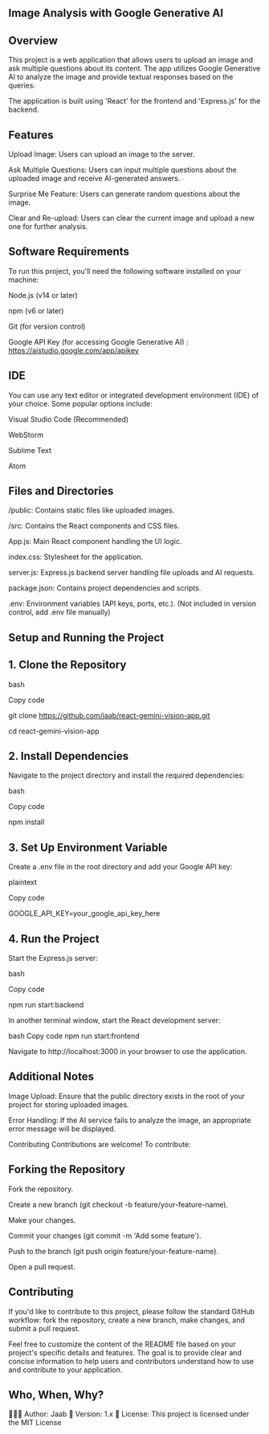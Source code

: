 ## Image Analysis with Google Generative AI

## Overview
This project is a web application that allows users to upload an image and ask multiple questions about its content. The app utilizes Google Generative AI to analyze the image and provide textual responses based on the queries.

The application is built using 'React' for the frontend and 'Express.js' for the backend.

## Features
Upload Image: Users can upload an image to the server.

Ask Multiple Questions: Users can input multiple questions about the uploaded image and receive AI-generated answers.

Surprise Me Feature: Users can generate random questions about the image.

Clear and Re-upload: Users can clear the current image and upload a new one for further analysis.

## Software Requirements
To run this project, you'll need the following software installed on your machine:

Node.js (v14 or later)

npm (v6 or later)

Git (for version control)

Google API Key (for accessing Google Generative AI) : https://aistudio.google.com/app/apikey

## IDE
You can use any text editor or integrated development environment (IDE) of your choice. Some popular options include:

Visual Studio Code (Recommended)

WebStorm

Sublime Text

Atom

## Files and Directories
/public: Contains static files like uploaded images.

/src: Contains the React components and CSS files.

App.js: Main React component handling the UI logic.

index.css: Stylesheet for the application.

server.js: Express.js backend server handling file uploads and AI requests.

package.json: Contains project dependencies and scripts.

.env: Environment variables (API keys, ports, etc.). (Not included in version control, add .env file manually)

## Setup and Running the Project
## 1. Clone the Repository

bash

Copy code

git clone https://github.com/jaab/react-gemini-vision-app.git

cd react-gemini-vision-app

## 2. Install Dependencies

Navigate to the project directory and install the required dependencies:

bash

Copy code

npm install

## 3. Set Up Environment Variable

Create a .env file in the root directory and add your Google API key:

plaintext

Copy code

GOOGLE_API_KEY=your_google_api_key_here

## 4. Run the Project

Start the Express.js server:

bash

Copy code

npm run start:backend

In another terminal window, start the React development server:

bash
Copy code
npm run start:frontend

Navigate to http://localhost:3000 
in your browser to use the application.

## Additional Notes
Image Upload: Ensure that the public directory exists in the root of your project for storing uploaded images.

Error Handling: If the AI service fails to analyze the image, an appropriate error message will be displayed.

Contributing
Contributions are welcome! To contribute:

## Forking the Repository

Fork the repository.

Create a new branch (git checkout -b feature/your-feature-name).

Make your changes.

Commit your changes (git commit -m 'Add some feature').

Push to the branch (git push origin feature/your-feature-name).

Open a pull request.

## Contributing
If you'd like to contribute to this project, please follow the standard GitHub workflow: fork the repository, create a new branch, make changes, and submit a pull request.

Feel free to customize the content of the README file based on your project's specific details and features. The goal is to provide clear and concise information to help users and contributors understand how to use and contribute to your application.


## Who, When, Why?
👨🏾‍💻 Author: Jaab
📅 Version: 1.x
📜 License: This project is licensed under the MIT License
